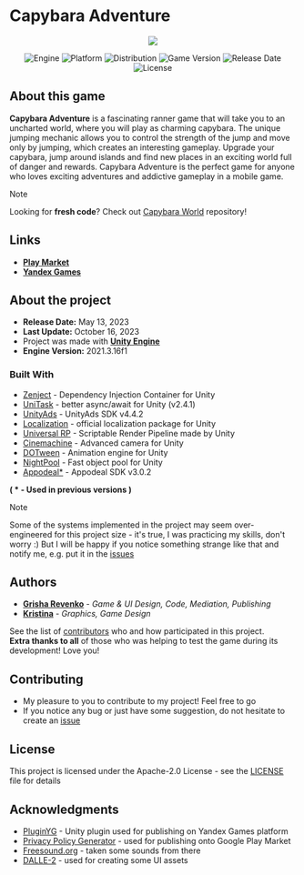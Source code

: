 # Capybara Adventure

<p align="center">
   <img src="https://github.com/revenkogrisha/CapybaraAdventure/blob/main/GameGif.gif">
</p>

<p align="center">
   <img src="https://img.shields.io/badge/Engine-Unity%202021.3.16f1-blueviolet?style=&logo=unity" alt="Engine">
   <img src="https://img.shields.io/badge/Platform-Android 7+%20-brightgreen?style=&logo=android" alt="Platform">
   <img src="https://img.shields.io/badge/Play_Market-Available%20-brightgreen?style=&logo=google play" alt="Distribution">
   <img src="https://img.shields.io/badge/Version-1.2.2-blue" alt="Game Version">
   <img src="https://img.shields.io/badge/Release Date-13.05.2023-red" alt="Release Date">
   <img src="https://img.shields.io/badge/License-Apache--2.0%20-yellow?style=&logo=apache" alt="License">
</p>

## About this game

**Capybara Adventure** is a fascinating ranner game that will take you to an uncharted world, where you will play as charming capybara. The unique jumping mechanic allows you to control the strength of the jump and move only by jumping, which creates an interesting gameplay. Upgrade your capybara, jump around islands and find new places in an exciting world full of danger and rewards. Capybara Adventure is the perfect game for anyone who loves exciting adventures and addictive gameplay in a mobile game.

>[!NOTE]
Looking for **fresh code**? Check out [Capybara World](https://github.com/revenkogrisha/CapybaraWorld) repository!
   
## Links

* **[Play Market](https://play.google.com/store/apps/details?id=com.Revenko.org.CapybaraAdventure)**
* **[Yandex Games](https://yandex.ru/games/app/230164?lang=ru)**

## About the project

* **Release Date:** May 13, 2023
* **Last Update:** October 16, 2023
* Project was made with **[Unity Engine](https://unity.com/)**
* **Engine Version:** 2021.3.16f1

### Built With

* [Zenject](https://github.com/modesttree/Zenject) - Dependency Injection Container for Unity
* [UniTask](https://github.com/Cysharp/UniTask) - better async/await for Unity (v2.4.1)
* [UnityAds](https://unity.com/ru/products/unity-ads) - UnityAds SDK v4.4.2
* [Localization](https://docs.unity3d.com/Packages/com.unity.localization@1.0/manual/index.html) - official localization package for Unity
* [Universal RP](https://unity.com/ru/srp/universal-render-pipeline) - Scriptable Render Pipeline made by Unity
* [Cinemachine](https://unity.com/unity/features/editor/art-and-design/cinemachine) - Advanced camera for Unity
* [DOTween](http://dotween.demigiant.com/) - Animation engine for Unity
* [NightPool](https://github.com/MeeXaSiK/NightPool) - Fast object pool for Unity
* [Appodeal*](https://github.com/appodeal/appodeal-android-sdk) - Appodeal SDK v3.0.2

**( * - Used in previous versions )**

>[!NOTE]
>Some of the systems implemented in the project may seem over-engineered for this project size - it's true, I was practicing my skills, don't worry :) But I will be happy if you notice something strange like that and notify me, e.g. put it in the [issues](https://github.com/revenkogrisha/CapybaraAdventure/issues)

## Authors

* **[Grisha Revenko](https://github.com/revenkogrisha)** - *Game & UI Design, Code, Mediation, Publishing*
* **[Kristina](https://t.me/krisdvg_10)** - *Graphics, Game Design*

See the list of [contributors](https://github.com/revenkogrisha/CapybaraAdventure/contributors) who and how participated in this project.  
**Extra thanks to all** of those who was helping to test the game during its development! Love you!

## Contributing

* My pleasure to you to contribute to my project! Feel free to go
* If you notice any bug or just have some suggestion, do not hesitate to create an [issue](https://github.com/revenkogrisha/CapybaraAdventure/issues)

## License

This project is licensed under the Apache-2.0 License - see the [LICENSE](LICENSE) file for details

## Acknowledgments

* [PluginYG](https://github.com/JustPlay-Max/PluginYG/tree/main) - Unity plugin used for publishing on Yandex Games platform
* [Privacy Policy Generator](https://github.com/nisrulz/app-privacy-policy-generator) - used for publishing onto Google Play Market
* [Freesound.org](https://freesound.org/) - taken some sounds from there
* [DALLE-2](https://openai.com/product/dall-e-2) - used for creating some UI assets
